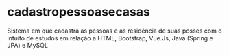 # cadastropessoasecasas
Sistema em que cadastra as pessoas e as residência de suas posses com o intuito de estudos em relação a HTML, Bootstrap, Vue.Js, Java (Spring e JPA) e MySQL
